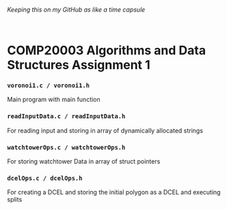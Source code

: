<br>

<i>Keeping this on my GitHub as like a time capsule</i>

<br>

# COMP20003 Algorithms and Data Structures Assignment 1

### `voronoi1.c / voronoi1.h`
Main program with main function 

### `readInputData.c / readInputData.h`
For reading input and storing in array of dynamically allocated strings

### `watchtowerOps.c / watchtowerOps.h`
For storing watchtower Data in array of struct pointers

### `dcelOps.c / dcelOps.h`
For creating a DCEL and storing the initial polygon as a DCEL and executing splits







